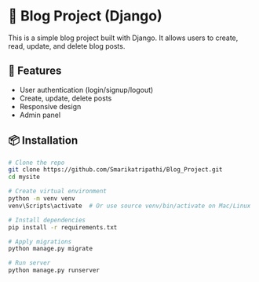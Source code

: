 # 📝 Blog Project (Django)

This is a simple blog project built with Django. It allows users to create, read, update, and delete blog posts.

## 🚀 Features

- User authentication (login/signup/logout)
- Create, update, delete posts
- Responsive design
- Admin panel

## 📦 Installation

```bash
# Clone the repo
git clone https://github.com/Smarikatripathi/Blog_Project.git
cd mysite

# Create virtual environment
python -m venv venv
venv\Scripts\activate  # Or use source venv/bin/activate on Mac/Linux

# Install dependencies
pip install -r requirements.txt

# Apply migrations
python manage.py migrate

# Run server
python manage.py runserver
